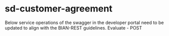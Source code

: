 # sd-customer-agreement

Below service operations of the swagger in the developer portal need to be updated to align with the BIAN-REST guidelines. 
Evaluate - POST 